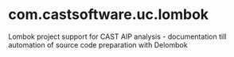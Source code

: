 # com.castsoftware.uc.lombok
Lombok project support for CAST AIP analysis - documentation till automation of source code preparation with  Delombok 
